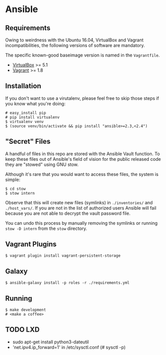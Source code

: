 # Ansible

## Requirements

Owing to weirdness with the Ubuntu 16.04, VirtualBox and Vagrant
incompatibilities, the following versions of software are mandatory.

The specific known-good baseimage version is named in the `Vagrantfile`.

  - [VirtualBox](https://www.virtualbox.org/wiki/Downloads) >= 5.1
  - [Vagrant](https://www.vagrantup.com/downloads.html) >= 1.8

## Installation

If you don't want to use a virutalenv, please feel free to skip those steps if
you know what you're doing:

    # easy_install pip
    # pip install virtualenv
    $ virtualenv venv
    $ (source venv/bin/activate && pip install "ansible>=2.3,<2.4")

## "Secret" Files

A handful of files in this repo are stored with the Ansible Vault function. To
keep these files out of Ansible's field of vision for the public released code
they are "stowed" using GNU stow.

Although it's rare that you would want to access these files, the system is simple:


    $ cd stow
    $ stow intern

Observe that this will create new files (symlinks) in `./inventories/` and
`./host_vars/`. If you are not in the list of authorized users Ansible will
fail because you are not able to decrypt the vault password file.

You can undo this process by manually removing the symlinks or running `stow -D
intern` from the `stow` directory.

## Vagrant Plugins

    $ vagrant plugin install vagrant-persistent-storage

## Galaxy

    $ ansible-galaxy install -p roles -r ./requirements.yml

## Running

    $ make development
    # <make a coffee>

## TODO LXD

 * sudo apt-get install python3-dateutil
 * 'net.ipv4.ip_forward=1' in /etc/sysctl.conf (# sysctl -p)
